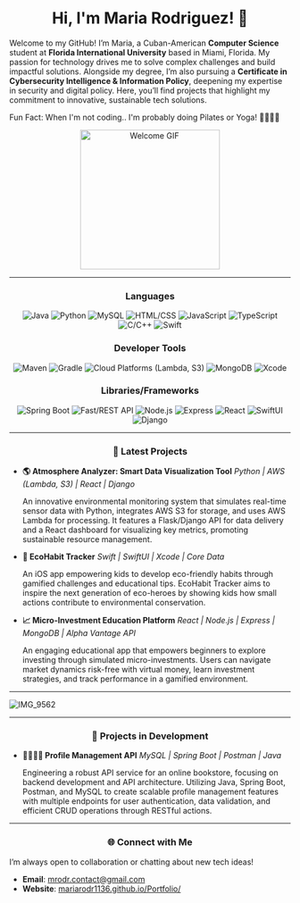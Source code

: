 <div align="center">

# Hi, I'm Maria Rodriguez! 👋

</div>

Welcome to my GitHub! I’m Maria, a Cuban-American **Computer Science** student at **Florida International University** based in Miami, Florida. My passion for technology drives me to solve complex challenges and build impactful solutions. Alongside my degree, I’m also pursuing a **Certificate in Cybersecurity Intelligence & Information Policy**, deepening my expertise in security and digital policy. Here, you’ll find projects that highlight my commitment to innovative, sustainable tech solutions.

Fun Fact: When I'm not coding.. I'm probably doing Pilates or Yoga! 🏄🏼‍♀️🌴

<div style="margin-top: 0;">
    <div align="center">
        <img src="https://media2.giphy.com/media/v1.Y2lkPTc5MGI3NjExaWkyMm45bzljYTJvZzNvMDhpMDM5bWZwbnQ2OXBkOHl4ZjB0M3p6aCZlcD12MV9pbnRlcm5hbF9naWZfYnlfaWQmY3Q9Zw/JXYiiLHl2qf9PhAqGp/giphy.webp" width="250" alt="Welcome GIF">
    </div>
</div>

<div align="center">

---
    
### Languages
![Java](https://img.shields.io/badge/Code-Java-blue) ![Python](https://img.shields.io/badge/Code-Python-yellow) ![MySQL](https://img.shields.io/badge/Code-MySQL-orange) ![HTML/CSS](https://img.shields.io/badge/Code-HTML%2FCSS-lightgrey) ![JavaScript](https://img.shields.io/badge/Code-JavaScript-purple) ![TypeScript](https://img.shields.io/badge/Code-TypeScript-green) ![C/C++](https://img.shields.io/badge/Code-C%2FC%2B%2B-red) ![Swift](https://img.shields.io/badge/Code-Swift-pink)

### Developer Tools
![Maven](https://img.shields.io/badge/Tools-Maven-yellow) ![Gradle](https://img.shields.io/badge/Tools-Gradle-orange) ![Cloud Platforms (Lambda, S3)](https://img.shields.io/badge/Tools-Cloud%20Platforms%20%28Lambda%2C%20S3%29-purple) ![MongoDB](https://img.shields.io/badge/Tools-MongoDB-green) ![Xcode](https://img.shields.io/badge/Tools-Xcode-red)

### Libraries/Frameworks
![Spring Boot](https://img.shields.io/badge/Libraries-Spring%20Boot-blue) ![Fast/REST API](https://img.shields.io/badge/Libraries-Fast%2FREST%20API-yellow) ![Node.js](https://img.shields.io/badge/Libraries-Node.js-orange) ![Express](https://img.shields.io/badge/Libraries-Express-lightgrey) ![React](https://img.shields.io/badge/Libraries-React-purple) ![SwiftUI](https://img.shields.io/badge/Libraries-SwiftUI-green) ![Django](https://img.shields.io/badge/Libraries-Django-blue) 


</div>

---

<div align="center">

### 🚀 Latest Projects

</div>

- **🌎 Atmosphere Analyzer: Smart Data Visualization Tool**
  *Python | AWS (Lambda, S3) | React | Django*
  
  An innovative environmental monitoring system that simulates real-time sensor data with Python, integrates AWS S3 for storage, and uses AWS Lambda for processing. It features a Flask/Django API for data delivery and a React dashboard for visualizing key metrics, promoting sustainable resource management.

- **🌱 EcoHabit Tracker**
  *Swift | SwiftUI | Xcode | Core Data*
  
  An iOS app empowering kids to develop eco-friendly habits through gamified challenges and educational tips. EcoHabit Tracker aims to inspire the next generation of eco-heroes by showing kids how small actions contribute to environmental conservation.

- **📈 Micro-Investment Education Platform**
    *React | Node.js | Express | MongoDB | Alpha Vantage API*

    An engaging educational app that empowers beginners to explore investing through simulated micro-investments. Users can navigate market dynamics risk-free with virtual money, learn investment strategies, and track performance in a gamified environment.

---

![IMG_9562](https://github.com/user-attachments/assets/28d2bc72-b6f6-4b37-91b2-fb86d784d597)


<div align="center">

---

### 🔨 Projects in Development

</div>

- **🧑‍🧑‍🧒‍🧒 Profile Management API**
  *MySQL | Spring Boot | Postman | Java*
  
  Engineering a robust API service for an online bookstore, focusing on backend development and API architecture. Utilizing Java, Spring Boot, Postman, and MySQL to create scalable profile management features with multiple endpoints for user authentication, data validation, and efficient CRUD operations through RESTful actions.


---

<div align="center">

### 🌐 Connect with Me

</div>

I’m always open to collaboration or chatting about new tech ideas!

- **Email**: [mrodr.contact@gmail.com](mailto:mrodr.contact@gmail.com)
- **Website**: [mariarodr1136.github.io/Portfolio/](https://mariarodr1136.github.io/Portfolio/)

